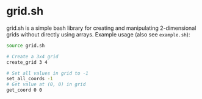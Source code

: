 # grid.sh
grid.sh is a simple bash library for creating and manipulating 2-dimensional grids without directly using arrays.
Example usage (also see `example.sh`):
```sh
source grid.sh

# Create a 3x4 grid
create_grid 3 4

# Set all values in grid to -1
set_all_coords -1
# Get value at (0, 0) in grid
get_coord 0 0
```